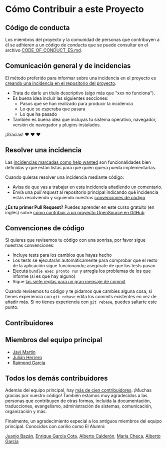 # Cómo Contribuir a este Proyecto

## Código de conducta

Los miembros del proyecto y la comunidad de personas que contribuyen a él se adhieren a un código de conducta que se puede consultar en el archivo [CODE_OF_CONDUCT_ES.md](CODE_OF_CONDUCT_ES.md).

## Comunicación general y de incidencias

El método preferido para informar sobre una incidencia en el proyecto es [creando una incidencia en el repositorio del proyecto](https://github.com/consul/consul/issues/new).

* Trata de darle un título descriptivo (algo más que "xxx no funciona").
* Es buena idea incluir las siguientes secciones:
  * Pasos que se han realizado para producir la incidencia
  * Lo que se esperaba que pasara
  * Lo que ha pasado
* También es buena idea que incluyas tu sistema operativo, navegador, versión de navegador y plugins instalados.

¡Gracias! :heart: :heart: :heart:

## Resolver una incidencia

Las [incidencias marcadas como help wanted](https://github.com/consul/consul/labels/help%20wanted) son funcionalidades bien definidas y que están listas para que quien quiera pueda implementarlas.

Cuando quieras resolver una incidencia mediante código:

* Avisa de que vas a trabajar en esta incidencia añadiendo un comentario.
* Envía una *pull request* al repositorio principal indicando qué incidencia estás resolviendo y siguiendo nuestras [convenciones de código](#convenciones-de-código)

**¿Es tu primer Pull Request?** Puedes aprender en este curso gratuito (en inglés) sobre [cómo contribuir a un proyecto OpenSource en GitHub](https://egghead.io/series/how-to-contribute-to-an-open-source-project-on-github)

## Convenciones de código

Si quieres que revisemos tu código con una sonrisa, por favor sigue nuestras convenciones:

* Incluye tests para los cambios que hayas hecho
* Los tests se ejecutarán automáticamente para comprobar que el resto de la aplicación sigue funcionando; asegúrate de que los tests pasan
* Ejecuta `bundle exec pronto run` y arregla los problemas de los que informe (si es que hay alguno)
* Sigue [las siete reglas para un gran mensaje de commit](https://chris.beams.io/posts/git-commit/)

Cuando revisemos tu código y te pidamos que cambies alguna cosa, si tienes experiencia con `git rebase` edita los commits existentes en vez de añadir más. Si no tienes experiencia con `git rebase`, puedes saltarte este punto.

## Contribuidores

## Miembros del equipo principal

* [Javi Martín](https://github.com/javierm)
* [Julián Herrero](https://github.com/microweb10)
* [Raimond García](https://github.com/voodoorai2000)

## Todos los demás contribuidores

Además del equipo principal, hay [más de cien contribuidores](https://github.com/consul/consul/graphs/contributors). ¡Muchas gracias por vuestro código! También estamos muy agradecidos a las personas que contribuyen de otras formas, incluida la documentación, traducciones, evangelismo, administración de sistemas, comunicación, organización y más.

Finalmente, un agradecimiento especial a los antiguos miembros del equipo principal. Conocidos con cariño como El Alumni:

[Juanjo Bazán](https://github.com/xuanxu), [Enrique García Cota](https://github.com/kikito), [Alberto Calderón](https://github.com/bertocq), [María Checa](https://github.com/mariacheca), [Alberto García](https://github.com/decabeza)
